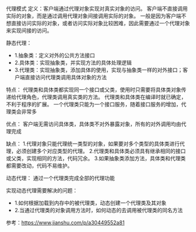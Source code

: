 代理模式
定义：客户端通过代理对象实现对真实对象的访问。
客户端不直接调用实际的对象，而是通过调用代理对象间接调用实际的对象。
一般是因为客户端不想直接访问实际的对象，或者访问实际对象比较困难，因此需要通过一个代理对象来实现间接的访问。

静态代理：
 * 1.抽象类：定义对外的公共方法接口
 * 2.具体类：实现抽象类，并实现方法的具体处理逻辑
 * 3.代理类：实现抽象类，添加具体的使用，实现与抽象类一样的对外接口；客户端直接访问代理类调用具体对象的方法

特点：
代理类和具体类都实现同一个接口或父类，使用时只需要将具体类对象传递给代理角色，代理类调用真实类的方法。
代理类和具体类在编译时就已确定，不利于程序的扩展。
一个代理类只能为一个接口服务，随着接口服务的增加，代理类会非常多


优点：
客户端无需访问具体类，具体类不对外暴露对象，所有的对外调用均由代理完成

缺点：
1.代理对象只能代理统一类型的对象，如果要对多个类型的具体类进行代理，必须创建多个对应类型的代理。
2.代理类和具体类必须具有继承相同的接口或父类，实现相同的方法，代码冗余。
3.如果抽象类添加方法，具体类和代理类都需要改动，代码不易维护。


动态代理：
通过一个代理类完成全部的代理功能

实现动态代理需要解决的问题：
 * 1.如何根据加载到内存中的被代理类，动态创建一个代理类及其对象
 * 2.当通过代理类的对象调用方法时，如何动态的去调用被代理类的同名方法
 
 参考：https://www.jianshu.com/p/a30449552a81